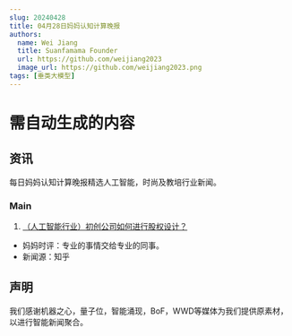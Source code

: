 ```yaml
---
slug: 20240428
title: 04月28日妈妈认知计算晚报
authors:
  name: Wei Jiang
  title: Suanfamama Founder
  url: https://github.com/weijiang2023
  image_url: https://github.com/weijiang2023.png
tags: [垂类大模型]
---
```


# 需自动生成的内容
## 资讯
每日妈妈认知计算晚报精选人工智能，时尚及教培行业新闻。

### Main

1. [（人工智能行业）初创公司如何进行股权设计？](https://zhuanlan.zhihu.com/p/696826514?utm_psn=1771977259689496578)
* 妈妈时评：专业的事情交给专业的同事。
* 新闻源：知乎

## 声明

我们感谢机器之心，量子位，智能涌现，BoF，WWD等媒体为我们提供原素材，以进行智能新闻聚合。